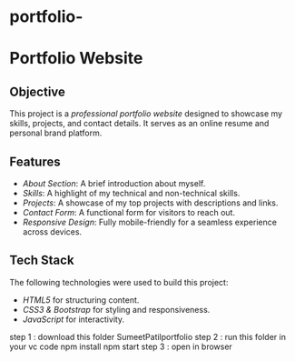 # portfolio-
# Portfolio Website

## Objective
This project is a *professional portfolio website* designed to showcase my skills, projects, and contact details. It serves as an online resume and personal brand platform.

## Features
- *About Section*: A brief introduction about myself.
- *Skills*: A highlight of my technical and non-technical skills.
- *Projects*: A showcase of my top projects with descriptions and links.
- *Contact Form*: A functional form for visitors to reach out.
- *Responsive Design*: Fully mobile-friendly for a seamless experience across devices.

## Tech Stack
The following technologies were used to build this project:
- *HTML5* for structuring content.
- *CSS3 & Bootstrap* for styling and responsiveness.
- *JavaScript* for interactivity.

step 1 : download this folder SumeetPatilportfolio                                                                                         step 2 : run this folder in your vc code                                                                                                   npm install                                                                                                                                npm start                                                                                                                                  step 3 : open in browser
  
